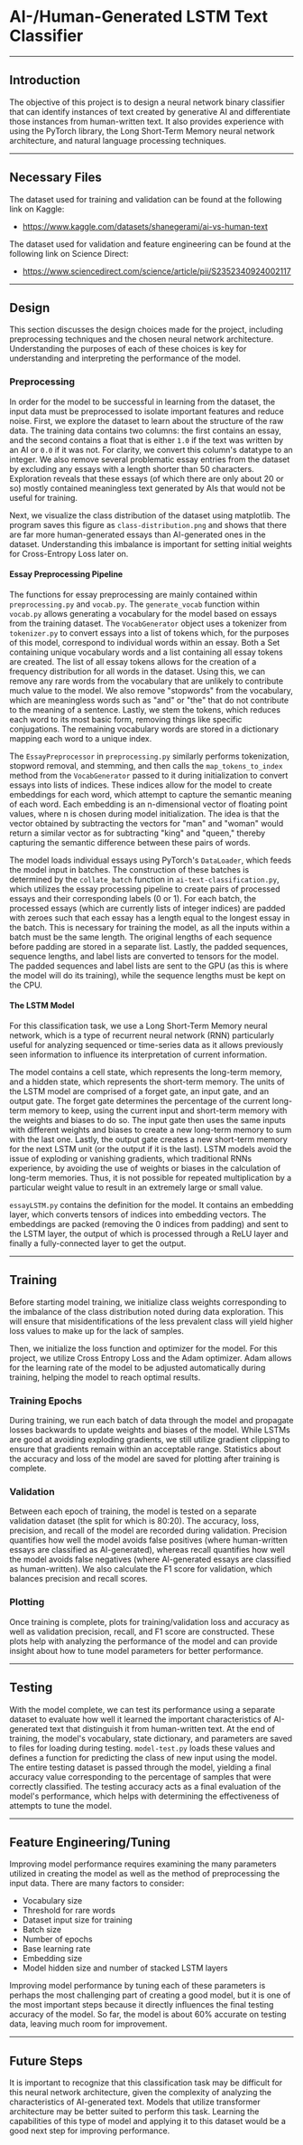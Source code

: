 # AI-/Human-Generated LSTM Text Classifier

---

## Introduction

The objective of this project is to design a neural network binary classifier that can identify instances of text created by generative AI and differentiate those instances from human-written text. It also provides experience with using the PyTorch library, the Long Short-Term Memory neural network architecture, and natural language processing techniques. 

---

## Necessary Files

The dataset used for training and validation can be found at the following link on Kaggle:
* https://www.kaggle.com/datasets/shanegerami/ai-vs-human-text

The dataset used for validation and feature engineering can be found at the following link on Science Direct:
* https://www.sciencedirect.com/science/article/pii/S2352340924002117

---

## Design

This section discusses the design choices made for the project, including preprocessing techniques and the chosen neural network architecture. Understanding the purposes of each of these choices is key for understanding and interpreting the performance of the model.

### Preprocessing

In order for the model to be successful in learning from the dataset, the input data must be preprocessed to isolate important features and reduce noise. First, we explore the dataset to learn about the structure of the raw data. The training data contains two columns: the first contains an essay, and the second contains a float that is either `1.0` if the text was written by an AI or `0.0` if it was not. For clarity, we convert this column's datatype to an integer. We also remove several problematic essay entries from the dataset by excluding any essays with a length shorter than 50 characters. Exploration reveals that these essays (of which there are only about 20 or so) mostly contained meaningless text generated by AIs that would not be useful for training.

Next, we visualize the class distribution of the dataset using matplotlib. The program saves this figure as `class-distribution.png` and shows that there are far more human-generated essays than AI-generated ones in the dataset. Understanding this imbalance is important for setting initial weights for Cross-Entropy Loss later on.

#### Essay Preprocessing Pipeline

The functions for essay preprocessing are mainly contained within `preprocessing.py` and `vocab.py`. The `generate_vocab` function within `vocab.py` allows generating a vocabulary for the model based on essays from the training dataset. The `VocabGenerator` object uses a tokenizer from `tokenizer.py` to convert essays into a list of tokens which, for the purposes of this model, correspond to individual words within an essay. Both a Set containing unique vocabulary words and a list containing all essay tokens are created. The list of all essay tokens allows for the creation of a frequency distribution for all words in the dataset. Using this, we can remove any rare words from the vocabulary that are unlikely to contribute much value to the model. We also remove "stopwords" from the vocabulary, which are meaningless words such as "and" or "the" that do not contribute to the meaning of a sentence. Lastly, we stem the tokens, which reduces each word to its most basic form, removing things like specific conjugations. The remaining vocabulary words are stored in a dictionary mapping each word to a unique index.

The `EssayPreprocessor` in `preprocessing.py` similarly performs tokenization, stopword removal, and stemming, and then calls the `map_tokens_to_index` method from the `VocabGenerator` passed to it during initialization to convert essays into lists of indices. These indices allow for the model to create embeddings for each word, which attempt to capture the semantic meaning of each word. Each embedding is an n-dimensional vector of floating point values, where n is chosen during model initialization. The idea is that the vector obtained by subtracting the vectors for "man" and "woman" would return a similar vector as for subtracting "king" and "queen," thereby capturing the semantic difference between these pairs of words.

The model loads individual essays using PyTorch's `DataLoader`, which feeds the model input in batches. The construction of these batches is determined by the `collate_batch` function in `ai-text-classification.py`, which utilizes the essay processing pipeline to create pairs of processed essays and their corresponding labels (0 or 1). For each batch, the processed essays (which are currently lists of integer indices) are padded with zeroes such that each essay has a length equal to the longest essay in the batch. This is necessary for training the model, as all the inputs within a batch must be the same length. The original lengths of each sequence before padding are stored in a separate list. Lastly, the padded sequences, sequence lengths, and label lists are converted to tensors for the model. The padded sequences and label lists are sent to the GPU (as this is where the model will do its training), while the sequence lengths must be kept on the CPU. 

#### The LSTM Model

For this classification task, we use a Long Short-Term Memory neural network, which is a type of recurrent neural network (RNN) particularly useful for analyzing sequenced or time-series data as it allows previously seen information to influence its interpretation of current information.

The model contains a cell state, which represents the long-term memory, and a hidden state, which represents the short-term memory. The units of the LSTM model are comprised of a forget gate, an input gate, and an output gate. The forget gate determines the percentage of the current long-term memory to keep, using the current input and short-term memory with the weights and biases to do so. The input gate then uses the same inputs with different weights and biases to create a new long-term memory to sum with the last one. Lastly, the output gate creates a new short-term memory for the next LSTM unit (or the output if it is the last). LSTM models avoid the issue of exploding or vanishing gradients, which traditional RNNs experience, by avoiding the use of weights or biases in the calculation of long-term memories. Thus, it is not possible for repeated multiplication by a particular weight value to result in an extremely large or small value.

`essayLSTM.py` contains the definition for the model. It contains an embedding layer, which converts tensors of indices into embedding vectors. The embeddings are packed (removing the 0 indices from padding) and sent to the LSTM layer, the output of which is processed through a ReLU layer and finally a fully-connected layer to get the output.

---

## Training

Before starting model training, we initialize class weights corresponding to the imbalance of the class distribution noted during data exploration. This will ensure that misidentifications of the less prevalent class will yield higher loss values to make up for the lack of samples.

Then, we initialize the loss function and optimizer for the model. For this project, we utilize Cross Entropy Loss and the Adam optimizer. Adam allows for the learning rate of the model to be adjusted automatically during training, helping the model to reach optimal results.

### Training Epochs

During training, we run each batch of data through the model and propagate losses backwards to update weights and biases of the model. While LSTMs are good at avoiding exploding gradients, we still utilize gradient clipping to ensure that gradients remain within an acceptable range. Statistics about the accuracy and loss of the model are saved for plotting after training is complete.

### Validation

Between each epoch of training, the model is tested on a separate validation dataset (the split for which is 80:20). The accuracy, loss, precision, and recall of the model are recorded during validation. Precision quantifies how well the model avoids false positives (where human-written essays are classified as AI-generated), whereas recall quantifies how well the model avoids false negatives (where AI-generated essays are classified as human-written). We also calculate the F1 score for validation, which balances precision and recall scores.

### Plotting

Once training is complete, plots for training/validation loss and accuracy as well as validation precision, recall, and F1 score are constructed. These plots help with analyzing the performance of the model and can provide insight about how to tune model parameters for better performance.

---

## Testing

With the model complete, we can test its performance using a separate dataset to evaluate how well it learned the important characteristics of AI-generated text that distinguish it from human-written text. At the end of training, the model's vocabulary, state dictionary, and parameters are saved to files for loading during testing. `model-test.py` loads these values and defines a function for predicting the class of new input using the model. The entire testing dataset is passed through the model, yielding a final accuracy value corresponding to the percentage of samples that were correctly classified. The testing accuracy acts as a final evaluation of the model's performance, which helps with determining the effectiveness of attempts to tune the model.

---

## Feature Engineering/Tuning

Improving model performance requires examining the many parameters utilized in creating the model as well as the method of preprocessing the input data. There are many factors to consider:

* Vocabulary size
* Threshold for rare words
* Dataset input size for training
* Batch size
* Number of epochs
* Base learning rate
* Embedding size
* Model hidden size and number of stacked LSTM layers

Improving model performance by tuning each of these parameters is perhaps the most challenging part of creating a good model, but it is one of the most important steps because it directly influences the final testing accuracy of the model. So far, the model is about 60% accurate on testing data, leaving much room for improvement.

---

## Future Steps

 It is important to recognize that this classification task may be difficult for this neural network architecture, given the complexity of analyzing the characteristics of AI-generated text. Models that utilize transformer architecture may be better suited to perform this task. Learning the capabilities of this type of model and applying it to this dataset would be a good next step for improving performance.